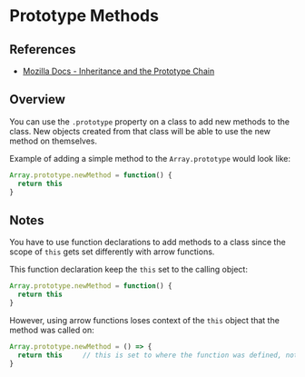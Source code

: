 # Prototype Methods

## References

- [Mozilla Docs - Inheritance and the Prototype Chain](https://developer.mozilla.org/en-US/docs/Web/JavaScript/Inheritance_and_the_prototype_chain)

## Overview

You can use the `.prototype` property on a class to add new methods to the class.  New objects created from that class will be able to use the new method on themselves.

Example of adding a simple method to the `Array.prototype` would look like:

```javascript
Array.prototype.newMethod = function() {
  return this
}
```

## Notes

You have to use function declarations to add methods to a class since the scope of `this` gets set differently with arrow functions.

This function declaration keep the `this` set to the calling object:

```javascript
Array.prototype.newMethod = function() {
  return this
}
```

However, using arrow functions loses context of the `this` object that the method was called on:

```javascript
Array.prototype.newMethod = () => {
  return this     // this is set to where the function was defined, not the calling object
}
```
